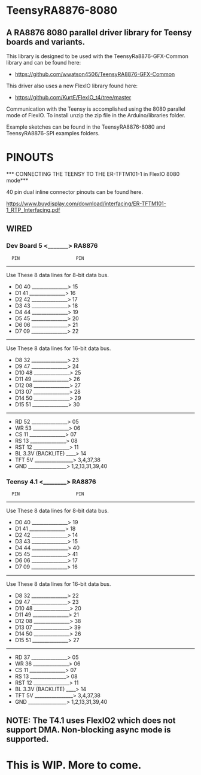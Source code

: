 # TeensyRA8876-8080
## A RA8876 8080 parallel driver library for Teensy boards and variants.

This library is designed to be used with the TeensyRa8876-GFX-Common library and can be found here:
- https://github.com/wwatson4506/TeensyRA8876-GFX-Common

This driver also uses a new FlexIO library found here:
- https://github.com/KurtE/FlexIO_t4/tree/master

Communication with the Teensy is accomplished using the 8080 parallel mode of FlexIO. To install unzip the zip file in the Arduino/libraries folder.

Example sketches can be found in the TeensyRA8876-8080 and TeensyRA8876-SPI examples folders.

# PINOUTS
*** CONNECTING THE TEENSY TO THE ER-TFTM101-1 in FlexIO 8080 mode***

40 pin dual inline connector pinouts can be found here.

https://www.buydisplay.com/download/interfacing/ER-TFTM101-1_RTP_Interfacing.pdf

## WIRED
### Dev Board 5 <_______> RA8876

      PIN                     PIN
*********************************
Use These 8 data lines for 8-bit data bus.
- D0  40 _______________> 15 
- D1  41 _______________> 16
- D2  42 _______________> 17 
- D3  43 _______________> 18 
- D4  44 _______________> 19
- D5  45 _______________> 20
- D6  06 _______________> 21
- D7  09 _______________> 22
*********************************
Use These 8 data lines for 16-bit data bus.
- D8  32 _______________> 23  
- D9  47 _______________> 24
- D10 48 _______________> 25 
- D11 49 _______________> 26 
- D12 08 _______________> 27
- D13 07 _______________> 28
- D14 50 _______________> 29
- D15 51 _______________> 30
*********************************
- RD  52 _______________> 05
- WR  53 _______________> 06
- CS  11 _______________> 07
- RS  13 _______________> 08
- RST 12 _______________> 11
- BL  3.3V (BACKLITE) ____> 14
- TFT 5V ________________> 3,4,37,38
- GND    ________________> 1,2,13,31,39,40

### Teensy 4.1 <________> RA8876

      PIN                     PIN
*********************************
Use These 8 data lines for 8-bit data bus.
- D0  40 _______________> 19 
- D1  41 _______________> 18
- D2  42 _______________> 14
- D3  43 _______________> 15
- D4  44 _______________> 40
- D5  45 _______________> 41
- D6  06 _______________> 17
- D7  09 _______________> 16
*********************************
Use These 8 data lines for 16-bit data bus.
- D8  32 _______________> 22  
- D9  47 _______________> 23
- D10 48 _______________> 20
- D11 49 _______________> 21
- D12 08 _______________> 38
- D13 07 _______________> 39
- D14 50 _______________> 26
- D15 51 _______________> 27
*********************************
- RD  37 _______________> 05
- WR  36 _______________> 06
- CS  11 _______________> 07
- RS  13 _______________> 08
- RST 12 _______________> 11
- BL  3.3V (BACKLITE) ____> 14
- TFT 5V ________________> 3,4,37,38
- GND    ________________> 1,2,13,31,39,40

## NOTE: The T4.1 uses FlexIO2 which does not support DMA. Non-blocking async mode is supported.
# This is WIP. More to come.
